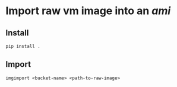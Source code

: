 # Import raw vm image into an _ami_

## Install

```
pip install .
```

## Import

```
imgimport <bucket-name> <path-to-raw-image>
```
